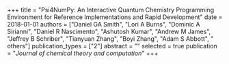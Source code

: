 +++
title = "Psi4NumPy: An Interactive Quantum Chemistry Programming Environment for Reference Implementations and Rapid Development"
date = 2018-01-01
authors = ["Daniel GA Smith", "Lori A Burns", "Dominic A Sirianni", "Daniel R Nascimento", "Ashutosh Kumar", "Andrew M James", "Jeffrey B Schriber", "Tianyuan Zhang", "Boyi Zhang", "Adam S Abbott", " others"]
publication_types = ["2"]
abstract = ""
selected = true
publication = "*Journal of chemical theory and computation*"
+++

